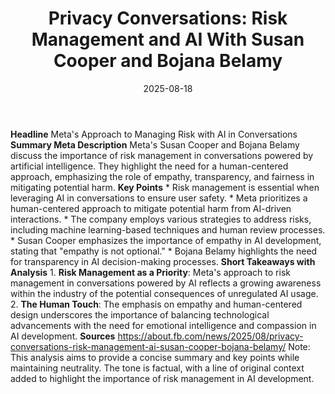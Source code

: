 ﻿---
title: 'Privacy Conversations: Risk Management and AI With Susan Cooper and Bojana
  Belamy'
date: '2025-08-18'
category: Markets
summary: ''
slug: privacy conversations risk management and ai with susan coop
source_urls:
- https://about.fb.com/news/2025/08/privacy-conversations-risk-management-ai-susan-cooper-bojana-belamy/
seo:
  title: 'Privacy Conversations: Risk Management and AI With Susan Cooper and Bojana
    Belamy | Hash n Hedge'
  description: ''
  keywords:
  - news
  - markets
  - brief
---

**Headline** Meta's Approach to Managing Risk with AI in Conversations  **Summary Meta Description** Meta's Susan Cooper and Bojana Belamy discuss the importance of risk management in conversations powered by artificial intelligence. They highlight the need for a human-centered approach, emphasizing the role of empathy, transparency, and fairness in mitigating potential harm.  **Key Points**  * Risk management is essential when leveraging AI in conversations to ensure user safety. * Meta prioritizes a human-centered approach to mitigate potential harm from AI-driven interactions. * The company employs various strategies to address risks, including machine learning-based techniques and human review processes. * Susan Cooper emphasizes the importance of empathy in AI development, stating that "empathy is not optional." * Bojana Belamy highlights the need for transparency in AI decision-making processes.  **Short Takeaways with Analysis**  1. **Risk Management as a Priority**: Meta's approach to risk management in conversations powered by AI reflects a growing awareness within the industry of the potential consequences of unregulated AI usage. 2. **The Human Touch**: The emphasis on empathy and human-centered design underscores the importance of balancing technological advancements with the need for emotional intelligence and compassion in AI development.  **Sources** https://about.fb.com/news/2025/08/privacy-conversations-risk-management-ai-susan-cooper-bojana-belamy/ Note: This analysis aims to provide a concise summary and key points while maintaining neutrality. The tone is factual, with a line of original context added to highlight the importance of risk management in AI development. 

